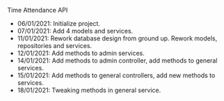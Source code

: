 Time Attendance API
- 06/01/2021: Initialize project.
- 07/01/2021: Add 4 models and services.
- 11/01/2021: Rework database design from ground up. Rework models, repositories and services.
- 12/01/2021: Add methods to admin services.
- 14/01/2021: Add methods to admin controller, add methods to general services.
- 15/01/2021: Add methods to general controllers, add new methods to services.
- 18/01/2021: Tweaking methods in general service.